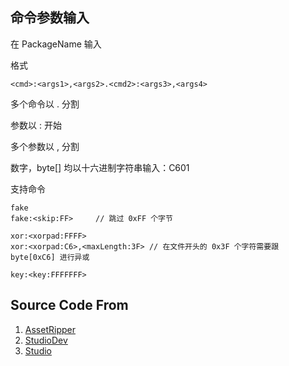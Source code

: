 ## 命令参数输入


在 PackageName 输入

格式

```
<cmd>:<args1>,<args2>.<cmd2>:<args3>,<args4>
```

多个命令以 . 分割

参数以 : 开始

多个参数以 , 分割

数字，byte[] 均以十六进制字符串输入：C601

支持命令


```
fake
fake:<skip:FF>     // 跳过 0xFF 个字节 

xor:<xorpad:FFFF>
xor:<xorpad:C6>,<maxLength:3F> // 在文件开头的 0x3F 个字符需要跟 byte[0xC6] 进行异或

key:<key:FFFFFFF>
```

## Source Code From

1. [AssetRipper](https://github.com/AssetRipper/AssetRipper)
2. [StudioDev](https://github.com/Modder4869/StudioDev)
3. [Studio](https://github.com/AXiX-official/Studio) 